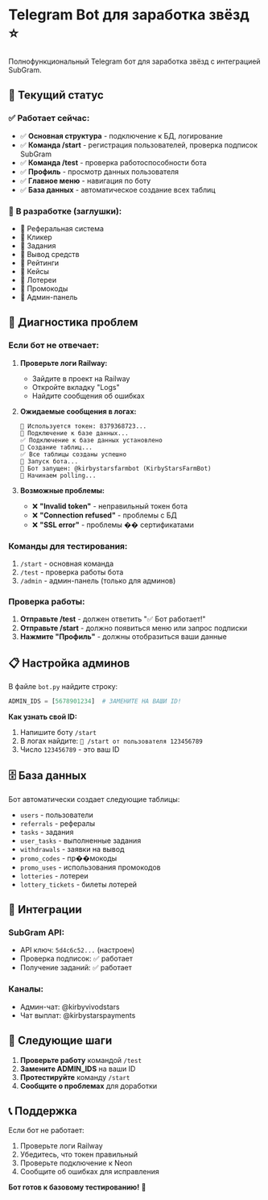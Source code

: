 # Telegram Bot для заработка звёзд ⭐

Полнофункциональный Telegram бот для заработка звёзд с интеграцией SubGram.

## 🚀 Текущий статус

### ✅ **Работает сейчас:**
- ✅ **Основная структура** - подключение к БД, логирование
- ✅ **Команда /start** - регистрация пользователей, проверка подписок SubGram
- ✅ **Команда /test** - проверка работоспособности бота
- ✅ **Профиль** - просмотр данных пользователя
- ✅ **Главное меню** - навигация по боту
- ✅ **База данных** - автоматическое создание всех таблиц

### 🚧 **В разработке (заглушки):**
- 🚧 Реферальная система
- 🚧 Кликер
- 🚧 Задания
- 🚧 Вывод средств
- 🚧 Рейтинги
- 🚧 Кейсы
- 🚧 Лотереи
- 🚧 Промокоды
- 🚧 Админ-панель

## 🔧 **Диагностика проблем**

### **Если бот не отвечает:**

1. **Проверьте логи Railway:**
   - Зайдите в проект на Railway
   - Откройте вкладку "Logs"
   - Найдите сообщения об ошибках

2. **Ожидаемые сообщения в логах:**
   ```
   🔑 Используется токен: 8379368723...
   🔄 Подключение к базе данных...
   ✅ Подключение к базе данных установлено
   🔄 Создание таблиц...
   ✅ Все таблицы созданы успешно
   🚀 Запуск бота...
   🤖 Бот запущен: @kirbystarsfarmbot (KirbyStarsFarmBot)
   🔄 Начинаем polling...
   ```

3. **Возможные проблемы:**
   - ❌ **"Invalid token"** - неправильный токен бота
   - ❌ **"Connection refused"** - проблемы с БД
   - ❌ **"SSL error"** - проблемы �� сертификатами

### **Команды для тестирования:**

1. `/start` - основная команда
2. `/test` - проверка работы бота
3. `/admin` - админ-панель (только для админов)

### **Проверка работы:**

1. **Отправьте /test** - должен ответить "✅ Бот работает!"
2. **Отправьте /start** - должно появиться меню или запрос подписки
3. **Нажмите "Профиль"** - должны отобразиться ваши данные

## 📋 **Настройка админов**

В файле `bot.py` найдите строку:
```python
ADMIN_IDS = [5678901234]  # ЗАМЕНИТЕ НА ВАШИ ID!
```

**Как узнать свой ID:**
1. Напишите боту `/start`
2. В логах найдите: `📨 /start от пользователя 123456789`
3. Число `123456789` - это ваш ID

## 🗄️ **База данных**

Бот автоматически создает следующие таблицы:
- `users` - пользователи
- `referrals` - рефералы
- `tasks` - задания
- `user_tasks` - выполненные задания
- `withdrawals` - заявки на вывод
- `promo_codes` - пр��мокоды
- `promo_uses` - использования промокодов
- `lotteries` - лотереи
- `lottery_tickets` - билеты лотерей

## 🔗 **Интеграции**

### **SubGram API:**
- API ключ: `5d4c6c52...` (настроен)
- Проверка подписок: ✅ работает
- Получение заданий: ✅ работает

### **Каналы:**
- Админ-чат: @kirbyvivodstars
- Чат выплат: @kirbystarspayments

## 🚀 **Следующие шаги**

1. **Проверьте работу** командой `/test`
2. **Замените ADMIN_IDS** на ваши ID
3. **Протестируйте** команду `/start`
4. **Сообщите о проблемах** для доработки

## 📞 **Поддержка**

Если бот не работает:
1. Проверьте логи Railway
2. Убедитесь, что токен правильный
3. Проверьте подключение к Neon
4. Сообщите об ошибках для исправления

**Бот готов к базовому тестированию!** 🎉
